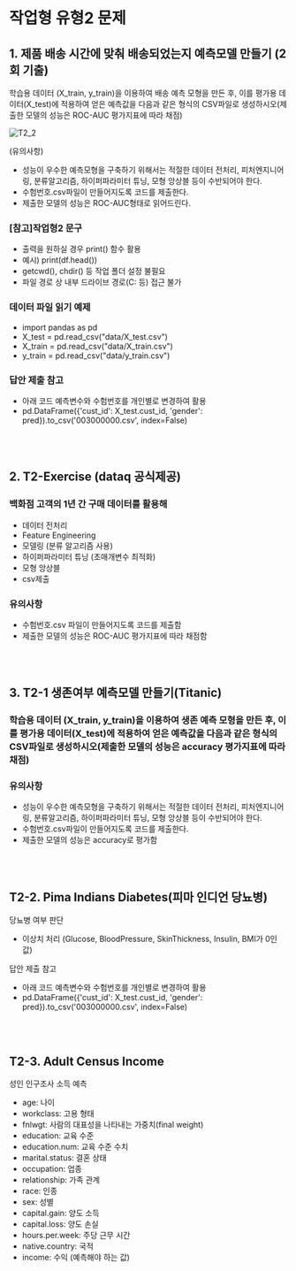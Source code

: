 # **작업형 유형2 문제**

## **1. 제품 배송 시간에 맞춰 배송되었는지 예측모델 만들기 (2회 기출)**
학습용 데이터 (X_train, y_train)을 이용하여 배송 예측 모형을 만든 후, 이를 평가용 데이터(X_test)에 적용하여 얻은 예측값을 다음과 같은 형식의 CSV파일로 생성하시오(제출한 모델의 성능은 ROC-AUC 평가지표에 따라 채점)

![T2_2](https://user-images.githubusercontent.com/90819376/173796015-69db3c07-4e16-4828-8a3d-d00c474932ad.png)

(유의사항)
- 성능이 우수한 예측모형을 구축하기 위해서는 적절한 데이터 전처리, 피처엔지니어링, 분류알고리즘, 하이퍼파라미터 튜닝, 모형 앙상블 등이 수반되어야 한다.
- 수험번호.csv파일이 만들어지도록 코드를 제출한다.
- 제출한 모델의 성능은 ROC-AUC형태로 읽어드린다.

### [참고]작업형2 문구
- 출력을 원하실 경우 print() 함수 활용
- 예시) print(df.head())
- getcwd(), chdir() 등 작업 폴더 설정 불필요
- 파일 경로 상 내부 드라이브 경로(C: 등) 접근 불가

### 데이터 파일 읽기 예제
- import pandas as pd
- X_test = pd.read_csv("data/X_test.csv")
- X_train = pd.read_csv("data/X_train.csv")
- y_train = pd.read_csv("data/y_train.csv")

### 답안 제출 참고
- 아래 코드 예측변수와 수험번호를 개인별로 변경하여 활용
- pd.DataFrame({'cust_id': X_test.cust_id, 'gender': pred}).to_csv('003000000.csv', index=False)

<br></br>

## **2. T2-Exercise (dataq 공식제공)**

### 백화점 고객의 1년 간 구매 데이터를 활용해
- 데이터 전처리
- Feature Engineering
- 모델링 (분류 알고리즘 사용)
- 하이퍼파라미터 튜닝 (초매개변수 최적화)
- 모형 앙상블
- csv제출

### 유의사항
- 수험번호.csv 파일이 만들어지도록 코드를 제출함
- 제출한 모델의 성능은 ROC-AUC 평가지표에 따라 채점함

<br></br>

## **3. T2-1 생존여부 예측모델 만들기(Titanic)**

### 학습용 데이터 (X_train, y_train)을 이용하여 생존 예측 모형을 만든 후, 이를 평가용 데이터(X_test)에 적용하여 얻은 예측값을 다음과 같은 형식의 CSV파일로 생성하시오(제출한 모델의 성능은 accuracy 평가지표에 따라 채점)

### 유의사항
- 성능이 우수한 예측모형을 구축하기 위해서는 적절한 데이터 전처리, 피처엔지니어링, 분류알고리즘, 하이퍼파라미터 튜닝, 모형 앙상블 등이 수반되어야 한다.
- 수험번호.csv파일이 만들어지도록 코드를 제출한다.
- 제출한 모델의 성능은 accuracy로 평가함

<br></br>

## **T2-2. Pima Indians Diabetes(피마 인디언 당뇨병)**

당뇨병 여부 판단
- 이상치 처리 (Glucose, BloodPressure, SkinThickness, Insulin, BMI가 0인 값)

답안 제출 참고
- 아래 코드 예측변수와 수험번호를 개인별로 변경하여 활용
- pd.DataFrame({'cust_id': X_test.cust_id, 'gender': pred}).to_csv('003000000.csv', index=False)

<br></br>

## **T2-3. Adult Census Income**

성인 인구조사 소득 예측

- age: 나이
- workclass: 고용 형태
- fnlwgt: 사람의 대표성을 나타내는 가중치(final weight)
- education: 교육 수준
- education.num: 교육 수준 수치
- marital.status: 결혼 상태
- occupation: 업종
- relationship: 가족 관계
- race: 인종
- sex: 성별
- capital.gain: 양도 소득
- capital.loss: 양도 손실
- hours.per.week: 주당 근무 시간
- native.country: 국적
- income: 수익 (예측해야 하는 값)


